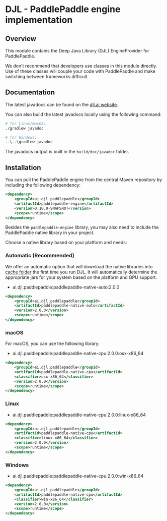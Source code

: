 # DJL - PaddlePaddle engine implementation

## Overview

This module contains the Deep Java Library (DJL) EngineProvider for PaddlePaddle.

We don't recommend that developers use classes in this module directly.
Use of these classes will couple your code with PaddlePaddle and make switching between frameworks difficult.

## Documentation

The latest javadocs can be found on the [djl.ai website](https://javadoc.io/doc/ai.djl.paddlepaddle/paddlepaddle-engine/latest/index.html).

You can also build the latest javadocs locally using the following command:

```sh
# for Linux/macOS:
./gradlew javadoc

# for Windows:
..\..\gradlew javadoc
```
The javadocs output is built in the `build/doc/javadoc` folder.


## Installation
You can pull the PaddlePaddle engine from the central Maven repository by including the following dependency:

```xml
<dependency>
    <groupId>ai.djl.paddlepaddle</groupId>
    <artifactId>paddlepaddle-engine</artifactId>
    <version>0.10.0-SNAPSHOT</version>
    <scope>runtime</scope>
</dependency>
```

Besides the `paddlepaddle-engine` library, you may also need to include the PaddlePaddle native library in your project.

Choose a native library based on your platform and needs:

### Automatic (Recommended)

We offer an automatic option that will download the native libraries into [cache folder](../../docs/development/cache_management.md) the first time you run DJL.
It will automatically determine the appropriate jars for your system based on the platform and GPU support.

- ai.djl.paddlepaddle:paddlepaddle-native-auto:2.0.0

```xml
<dependency>
    <groupId>ai.djl.paddlepaddle</groupId>
    <artifactId>paddlepaddle-native-auto</artifactId>
    <version>2.0.0</version>
    <scope>runtime</scope>
</dependency>
```

### macOS
For macOS, you can use the following library:

- ai.djl.paddlepaddle:paddlepaddle-native-cpu:2.0.0:osx-x86_64

```xml
<dependency>
    <groupId>ai.djl.paddlepaddle</groupId>
    <artifactId>paddlepaddle-native-cpu</artifactId>
    <classifier>osx-x86_64</classifier>
    <version>2.0.0</version>
    <scope>runtime</scope>
</dependency>
```

### Linux

- ai.djl.paddlepaddle:paddlepaddle-native-cpu:2.0.0:linux-x86_64

```xml
<dependency>
    <groupId>ai.djl.paddlepaddle</groupId>
    <artifactId>paddlepaddle-native-cpu</artifactId>
    <classifier>linux-x86_64</classifier>
    <version>2.0.0</version>
    <scope>runtime</scope>
</dependency>
```


### Windows

- ai.djl.paddlepaddle:paddlepaddle-native-cpu:2.0.0:win-x86_64

```xml
<dependency>
    <groupId>ai.djl.paddlepaddle</groupId>
    <artifactId>paddlepaddle-native-cpu</artifactId>
    <classifier>win-x86_64</classifier>
    <version>2.0.0</version>
    <scope>runtime</scope>
</dependency>
```
